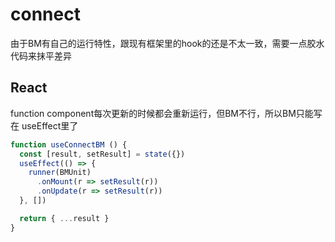 # connect

由于BM有自己的运行特性，跟现有框架里的hook的还是不太一致，需要一点胶水代码来抹平差异

## React

function component每次更新的时候都会重新运行，但BM不行，所以BM只能写在 useEffect里了

```javascript
function useConnectBM () {
  const [result, setResult] = state({})
  useEffect(() => {
    runner(BMUnit)
      .onMount(r => setResult(r))
      .onUpdate(r => setResult(r))
  }, [])

  return { ...result }
}
```